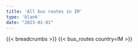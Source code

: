 ```yaml
---
title: 'All bus routes in IM'
type: 'blank'
date: "2023-01-01"
---
```


{{< breadcrumbs >}}
{{< bus_routes country=IM >}}
